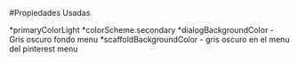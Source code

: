 #Propiedades Usadas

*primaryColorLight
*colorScheme.secondary
*dialogBackgroundColor - Gris oscuro fondo menu
*scaffoldBackgroundColor - gris oscuro en el menu del pinterest menu